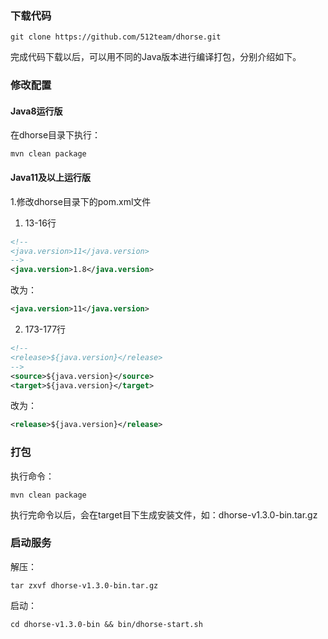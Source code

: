 ### 下载代码

```shell
git clone https://github.com/512team/dhorse.git
```

完成代码下载以后，可以用不同的Java版本进行编译打包，分别介绍如下。

### 修改配置

#### Java8运行版

在dhorse目录下执行：

```shell
mvn clean package
```

#### Java11及以上运行版

1.修改dhorse目录下的pom.xml文件

1. 13-16行
```xml
<!--
<java.version>11</java.version>
-->
<java.version>1.8</java.version>
```

改为：

```xml
<java.version>11</java.version>
```

2. 173-177行
```xml
<!--
<release>${java.version}</release>
-->
<source>${java.version}</source>
<target>${java.version}</target>
```

改为：

```xml
<release>${java.version}</release>
```

### 打包

执行命令：

```shell
mvn clean package
```

执行完命令以后，会在target目下生成安装文件，如：dhorse-v1.3.0-bin.tar.gz

### 启动服务

解压：

```shell
tar zxvf dhorse-v1.3.0-bin.tar.gz
```

启动：
```shell
cd dhorse-v1.3.0-bin && bin/dhorse-start.sh
```
